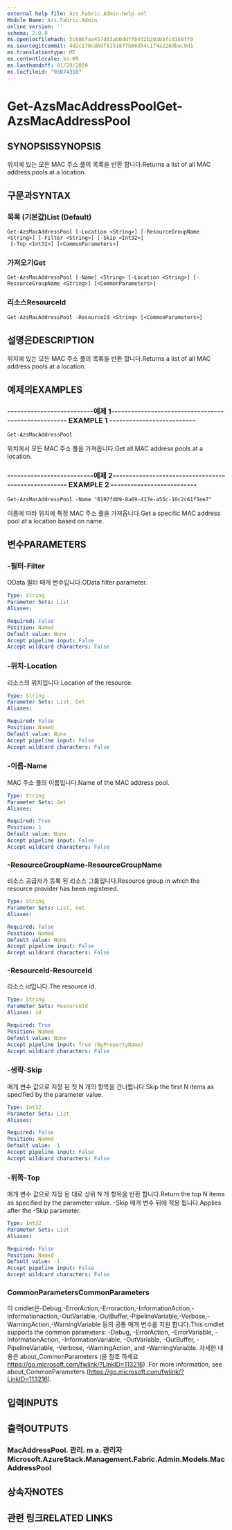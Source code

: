 ```yaml
---
external help file: Azs.Fabric.Admin-help.xml
Module Name: Azs.Fabric.Admin
online version: ''
schema: 2.0.0
ms.openlocfilehash: 5c686faa457d83ab0ddffb932b20ab5fcd168ff0
ms.sourcegitcommit: 4d2c178cd6df9151877b08d54c1f4a228dbec9d1
ms.translationtype: MT
ms.contentlocale: ko-KR
ms.lasthandoff: 01/29/2020
ms.locfileid: "93874318"
---
```

# <span data-ttu-id="2ccb0-101">Get-AzsMacAddressPool</span><span class="sxs-lookup"><span data-stu-id="2ccb0-101">Get-AzsMacAddressPool</span></span>

## <span data-ttu-id="2ccb0-102">SYNOPSIS</span><span class="sxs-lookup"><span data-stu-id="2ccb0-102">SYNOPSIS</span></span>
<span data-ttu-id="2ccb0-103">위치에 있는 모든 MAC 주소 풀의 목록을 반환 합니다.</span><span class="sxs-lookup"><span data-stu-id="2ccb0-103">Returns a list of all MAC address pools at a location.</span></span>

## <span data-ttu-id="2ccb0-104">구문과</span><span class="sxs-lookup"><span data-stu-id="2ccb0-104">SYNTAX</span></span>

### <span data-ttu-id="2ccb0-105">목록 (기본값)</span><span class="sxs-lookup"><span data-stu-id="2ccb0-105">List (Default)</span></span>
```
Get-AzsMacAddressPool [-Location <String>] [-ResourceGroupName <String>] [-Filter <String>] [-Skip <Int32>]
 [-Top <Int32>] [<CommonParameters>]
```

### <span data-ttu-id="2ccb0-106">가져오기</span><span class="sxs-lookup"><span data-stu-id="2ccb0-106">Get</span></span>
```
Get-AzsMacAddressPool [-Name] <String> [-Location <String>] [-ResourceGroupName <String>] [<CommonParameters>]
```

### <span data-ttu-id="2ccb0-107">리소스</span><span class="sxs-lookup"><span data-stu-id="2ccb0-107">ResourceId</span></span>
```
Get-AzsMacAddressPool -ResourceId <String> [<CommonParameters>]
```

## <span data-ttu-id="2ccb0-108">설명은</span><span class="sxs-lookup"><span data-stu-id="2ccb0-108">DESCRIPTION</span></span>
<span data-ttu-id="2ccb0-109">위치에 있는 모든 MAC 주소 풀의 목록을 반환 합니다.</span><span class="sxs-lookup"><span data-stu-id="2ccb0-109">Returns a list of all MAC address pools at a location.</span></span>

## <span data-ttu-id="2ccb0-110">예제의</span><span class="sxs-lookup"><span data-stu-id="2ccb0-110">EXAMPLES</span></span>

### <span data-ttu-id="2ccb0-111">--------------------------예제 1--------------------------</span><span class="sxs-lookup"><span data-stu-id="2ccb0-111">-------------------------- EXAMPLE 1 --------------------------</span></span>
```
Get-AzsMacAddressPool
```

<span data-ttu-id="2ccb0-112">위치에서 모든 MAC 주소 풀을 가져옵니다.</span><span class="sxs-lookup"><span data-stu-id="2ccb0-112">Get all MAC address pools at a location.</span></span>

### <span data-ttu-id="2ccb0-113">--------------------------예제 2--------------------------</span><span class="sxs-lookup"><span data-stu-id="2ccb0-113">-------------------------- EXAMPLE 2 --------------------------</span></span>
```
Get-AzsMacAddressPool -Name "8197fd09-8a69-417e-a55c-10c2c61f5ee7"
```

<span data-ttu-id="2ccb0-114">이름에 따라 위치에 특정 MAC 주소 풀을 가져옵니다.</span><span class="sxs-lookup"><span data-stu-id="2ccb0-114">Get a specific MAC address pool at a location based on name.</span></span>

## <span data-ttu-id="2ccb0-115">변수</span><span class="sxs-lookup"><span data-stu-id="2ccb0-115">PARAMETERS</span></span>

### <span data-ttu-id="2ccb0-116">-필터</span><span class="sxs-lookup"><span data-stu-id="2ccb0-116">-Filter</span></span>
<span data-ttu-id="2ccb0-117">OData 필터 매개 변수입니다.</span><span class="sxs-lookup"><span data-stu-id="2ccb0-117">OData filter parameter.</span></span>

```yaml
Type: String
Parameter Sets: List
Aliases: 

Required: False
Position: Named
Default value: None
Accept pipeline input: False
Accept wildcard characters: False
```

### <span data-ttu-id="2ccb0-118">-위치</span><span class="sxs-lookup"><span data-stu-id="2ccb0-118">-Location</span></span>
<span data-ttu-id="2ccb0-119">리소스의 위치입니다.</span><span class="sxs-lookup"><span data-stu-id="2ccb0-119">Location of the resource.</span></span>

```yaml
Type: String
Parameter Sets: List, Get
Aliases: 

Required: False
Position: Named
Default value: None
Accept pipeline input: False
Accept wildcard characters: False
```

### <span data-ttu-id="2ccb0-120">-이름</span><span class="sxs-lookup"><span data-stu-id="2ccb0-120">-Name</span></span>
<span data-ttu-id="2ccb0-121">MAC 주소 풀의 이름입니다.</span><span class="sxs-lookup"><span data-stu-id="2ccb0-121">Name of the MAC address pool.</span></span>

```yaml
Type: String
Parameter Sets: Get
Aliases: 

Required: True
Position: 1
Default value: None
Accept pipeline input: False
Accept wildcard characters: False
```

### <span data-ttu-id="2ccb0-122">-ResourceGroupName</span><span class="sxs-lookup"><span data-stu-id="2ccb0-122">-ResourceGroupName</span></span>
<span data-ttu-id="2ccb0-123">리소스 공급자가 등록 된 리소스 그룹입니다.</span><span class="sxs-lookup"><span data-stu-id="2ccb0-123">Resource group in which the resource provider has been registered.</span></span>

```yaml
Type: String
Parameter Sets: List, Get
Aliases: 

Required: False
Position: Named
Default value: None
Accept pipeline input: False
Accept wildcard characters: False
```

### <span data-ttu-id="2ccb0-124">-ResourceId</span><span class="sxs-lookup"><span data-stu-id="2ccb0-124">-ResourceId</span></span>
<span data-ttu-id="2ccb0-125">리소스 id입니다.</span><span class="sxs-lookup"><span data-stu-id="2ccb0-125">The resource id.</span></span>

```yaml
Type: String
Parameter Sets: ResourceId
Aliases: id

Required: True
Position: Named
Default value: None
Accept pipeline input: True (ByPropertyName)
Accept wildcard characters: False
```

### <span data-ttu-id="2ccb0-126">-생략</span><span class="sxs-lookup"><span data-stu-id="2ccb0-126">-Skip</span></span>
<span data-ttu-id="2ccb0-127">매개 변수 값으로 지정 된 첫 N 개의 항목을 건너뜁니다.</span><span class="sxs-lookup"><span data-stu-id="2ccb0-127">Skip the first N items as specified by the parameter value.</span></span>

```yaml
Type: Int32
Parameter Sets: List
Aliases: 

Required: False
Position: Named
Default value: -1
Accept pipeline input: False
Accept wildcard characters: False
```

### <span data-ttu-id="2ccb0-128">-위쪽</span><span class="sxs-lookup"><span data-stu-id="2ccb0-128">-Top</span></span>
<span data-ttu-id="2ccb0-129">매개 변수 값으로 지정 된 대로 상위 N 개 항목을 반환 합니다.</span><span class="sxs-lookup"><span data-stu-id="2ccb0-129">Return the top N items as specified by the parameter value.</span></span>
<span data-ttu-id="2ccb0-130">-Skip 매개 변수 뒤에 적용 됩니다.</span><span class="sxs-lookup"><span data-stu-id="2ccb0-130">Applies after the -Skip parameter.</span></span>

```yaml
Type: Int32
Parameter Sets: List
Aliases: 

Required: False
Position: Named
Default value: -1
Accept pipeline input: False
Accept wildcard characters: False
```

### <span data-ttu-id="2ccb0-131">CommonParameters</span><span class="sxs-lookup"><span data-stu-id="2ccb0-131">CommonParameters</span></span>
<span data-ttu-id="2ccb0-132">이 cmdlet은-Debug,-ErrorAction,-Erroraction,-InformationAction,-Informationaction,-OutVariable,-OutBuffer,-PipelineVariable,-Verbose,-WarningAction,-WarningVariable 등의 공통 매개 변수를 지원 합니다.</span><span class="sxs-lookup"><span data-stu-id="2ccb0-132">This cmdlet supports the common parameters: -Debug, -ErrorAction, -ErrorVariable, -InformationAction, -InformationVariable, -OutVariable, -OutBuffer, -PipelineVariable, -Verbose, -WarningAction, and -WarningVariable.</span></span> <span data-ttu-id="2ccb0-133">자세한 내용은 about_CommonParameters (을 참조 하세요 https://go.microsoft.com/fwlink/?LinkID=113216) .</span><span class="sxs-lookup"><span data-stu-id="2ccb0-133">For more information, see about_CommonParameters (https://go.microsoft.com/fwlink/?LinkID=113216).</span></span>

## <span data-ttu-id="2ccb0-134">입력</span><span class="sxs-lookup"><span data-stu-id="2ccb0-134">INPUTS</span></span>

## <span data-ttu-id="2ccb0-135">출력</span><span class="sxs-lookup"><span data-stu-id="2ccb0-135">OUTPUTS</span></span>

### <span data-ttu-id="2ccb0-136">MacAddressPool. 관리. m a. 관리자</span><span class="sxs-lookup"><span data-stu-id="2ccb0-136">Microsoft.AzureStack.Management.Fabric.Admin.Models.MacAddressPool</span></span>

## <span data-ttu-id="2ccb0-137">상속자</span><span class="sxs-lookup"><span data-stu-id="2ccb0-137">NOTES</span></span>

## <span data-ttu-id="2ccb0-138">관련 링크</span><span class="sxs-lookup"><span data-stu-id="2ccb0-138">RELATED LINKS</span></span>

